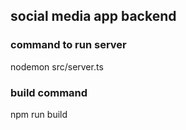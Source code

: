 ## social media app backend

### command to run server
nodemon src/server.ts

### build command
npm run build